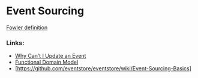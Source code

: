 Event Sourcing
=============

[Fowler definition](http://martinfowler.com/eaaDev/EventSourcing.html)


### Links:

* [Why Can’t I Update an Event](http://goodenoughsoftware.net/2013/05/28/why-cant-i-update-an-event/)
* [Functional Domain Model](http://goodenoughsoftware.net/2012/10/01/functional-domain-models-and-event-sourcing/)
* [https://github.com/eventstore/eventstore/wiki/Event-Sourcing-Basics]
